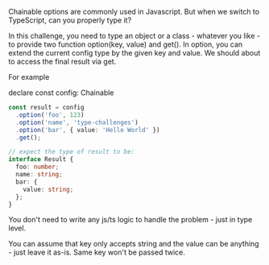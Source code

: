 Chainable options are commonly used in Javascript. But when we switch to TypeScript, can you properly type it?

In this challenge, you need to type an object or a class - whatever you like - to provide two function option(key, value) and get(). In option, you can extend the current config type by the given key and value. We should about to access the final result via get.

For example

declare const config: Chainable

```typescript
const result = config
  .option('foo', 123)
  .option('name', 'type-challenges')
  .option('bar', { value: 'Hello World' })
  .get();

// expect the type of result to be:
interface Result {
  foo: number;
  name: string;
  bar: {
    value: string;
  };
}
```

You don't need to write any js/ts logic to handle the problem - just in type level.

You can assume that key only accepts string and the value can be anything - just leave it as-is. Same key won't be passed twice.
